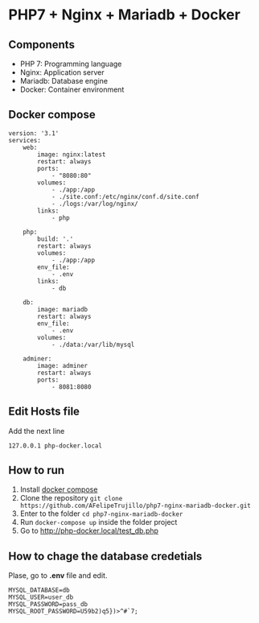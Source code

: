 # PHP7 + Nginx + Mariadb + Docker

## Components

- PHP 7: Programming language
- Nginx: Application server
- Mariadb: Database engine
- Docker: Container environment

## Docker compose

```
version: '3.1'
services:
    web:
        image: nginx:latest
        restart: always
        ports:
            - "8080:80"
        volumes:
            - ./app:/app
            - ./site.conf:/etc/nginx/conf.d/site.conf
            - ./logs:/var/log/nginx/
        links:
            - php
    
    php:
        build: '.'
        restart: always
        volumes:
            - ./app:/app
        env_file:
            - .env
        links:
            - db

    db:
        image: mariadb
        restart: always
        env_file:
            - .env
        volumes:
            - ./data:/var/lib/mysql
    
    adminer:
        image: adminer
        restart: always
        ports:
            - 8081:8080            
```
## Edit Hosts file

Add the next line

```
127.0.0.1 php-docker.local
```

## How to run

1. Install [docker compose](https://docs.docker.com/compose/install/)
2. Clone the repository ```git clone https://github.com/AFelipeTrujillo/php7-nginx-mariadb-docker.git```
3. Enter to the folder ```cd php7-nginx-mariadb-docker```
4. Run ```docker-compose up``` inside the folder project
5. Go to http://php-docker.local/test_db.php

## How to chage the database credetials

Plase, go to **.env** file and edit.

```
MYSQL_DATABASE=db
MYSQL_USER=user_db
MYSQL_PASSWORD=pass_db
MYSQL_ROOT_PASSWORD=U59b2)q5})>^#`7;
```